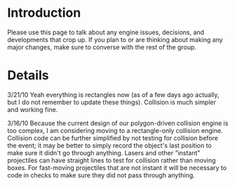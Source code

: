 # Introduction #

Please use this page to talk about any engine issues, decisions, and developments that crop up. If you plan to or are thinking about making any major changes, make sure to converse with the rest of the group.


# Details #

3/21/10
Yeah everything is rectangles now (as of a few days ago actually, but I do not remember to update these things). Collision is much simpler and working fine.

3/16/10
Because the current design of our polygon-driven collision engine is too complex, I am considering moving to a rectangle-only collision engine. Collision code can be further simplified by not testing for collision before the event; it may be better to simply record the object's last position to make sure it didn't go through anything. Lasers and other "instant" projectiles can have straight lines to test for collision rather than moving boxes. For fast-moving projectiles that are not instant it will be necessary to code in checks to make sure they did not pass through anything.